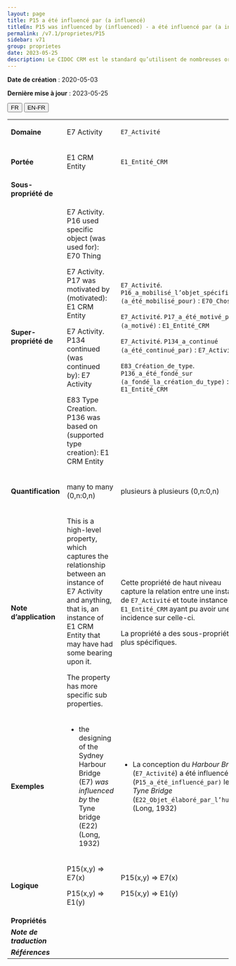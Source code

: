 ```yaml
---
layout: page
title: P15 a été influencé par (a influencé)
titleEn: P15 was influenced by (influenced) - a été influencé par (a influencé)
permalink: /v7.1/proprietes/P15
sidebar: v71
group: proprietes
date: 2023-05-25
description: Le CIDOC CRM est le standard qu’utilisent de nombreuses organisations pour l’échange et l’intégration de jeux de données et de spécifications patrimoniales. Il est développé et maintenu à jour exclusivement en anglais par le CRM SIG, un sous-groupe du Conseil international des musées (ICOM). Ceci est une traduction officielle en français développée par la Traduction en français du CIDOC CRM, une initiative qui offre une version française à jour et accessible ouvertement et gratuitement du standard CIDOC CRM et en démocratise l'usage dans la communauté patrimoniale francophone. ------------ The CIDOC CRM is the standard used by many heritage organizations for the exchange and integration of museum collection datasets and specifications. It is developed and maintained exclusively in English by the CRM SIG, a subgroup of the International Council of Museums (ICOM). This is an official translation developed by the Traduction en français du CIDOC CRM, an initiative offering an open, up-to-date, and free French version of the CIDOC CRM standard, and democratizing its use in the francophone heritage community.
---
```


**Date de création** : 2020-05-03

**Dernière mise à jour** : 2023-05-25

<div class="lang-buttons">
 <button id="fr" class="activate">FR</button>
 <button id="en-fr">EN-FR</button>
</div>

<table>
<tbody>
<tr>
<td><strong>Domaine</strong></td>
<td class="en">
<p>E7 Activity</p>
</td>
<td>
<p><code class="language-plaintext highlighter-rouge">E7_Activité</code> </p>
</td>
</tr>
<tr>
<td><strong>Portée</strong></td>
<td class="en">
<p>E1 CRM Entity</p>
</td>
<td>
<p><code class="language-plaintext highlighter-rouge">E1_Entité_CRM</code> </p>
</td>
</tr>
<tr>
<td><strong>Sous-propriété de</strong></td>
<td class="en">
</td>
<td>
</td>
</tr>
<tr>
<td><strong>Super-propriété de</strong></td>
<td class="en">
<p>E7 Activity. P16 used specific object (was used for): E70 Thing </p>
<p>E7 Activity. P17 was motivated by (motivated): E1 CRM Entity </p>
<p>E7 Activity. P134 continued (was continued by): E7 Activity </p>
<p>E83 Type Creation. P136 was based on (supported type creation): E1 CRM Entity </p>
</td>
<td>
<p><code class="language-plaintext highlighter-rouge">E7_Activité</code>. <code class="language-plaintext highlighter-rouge">P16_a_mobilisé_l’objet_spécifique (a_été_mobilisé_pour)</code> : <code class="language-plaintext highlighter-rouge">E70_Chose</code></p>
<p><code class="language-plaintext highlighter-rouge">E7_Activité</code>. <code class="language-plaintext highlighter-rouge">P17_a_été_motivé_par (a_motivé)</code> : <code class="language-plaintext highlighter-rouge">E1_Entité_CRM</code></p>
<p><code class="language-plaintext highlighter-rouge">E7_Activité</code>. <code class="language-plaintext highlighter-rouge">P134_a_continué (a_été_continué_par)</code> : <code class="language-plaintext highlighter-rouge">E7_Activité</code>  </p>
<p><code class="language-plaintext highlighter-rouge">E83_Création_de_type</code>. <code class="language-plaintext highlighter-rouge">P136_a_été_fondé_sur (a_fondé_la_création_du_type)</code> : <code class="language-plaintext highlighter-rouge">E1_Entité_CRM</code></p>
</td>
</tr>
<tr>
<td><strong>Quantification</strong></td>
<td class="en">
<p>many to many (0,n:0,n)</p>
</td>
<td>
<p>plusieurs à plusieurs (0,n:0,n)</p>
</td>
</tr>
<tr>
<td><strong>Note d’application</strong></td>
<td class="en">
<p>This is a high-level property, which captures the relationship between an instance of E7 Activity and anything, that is, an instance of E1 CRM Entity that may have had some bearing upon it. </p>
<p>The property has more specific sub properties.</p>
</td>
<td>
<p>Cette propriété de haut niveau capture la relation entre une instance de <code class="language-plaintext highlighter-rouge">E7_Activité</code> et toute instance de <code class="language-plaintext highlighter-rouge">E1_Entité_CRM</code> ayant pu avoir une incidence sur celle-ci.</p>
<p>La propriété a des sous-propriétés plus spécifiques. </p>
</td>
</tr>
<tr>
<td><strong>Exemples</strong></td>
<td class="en">
<ul>
<li><p>the designing of the Sydney Harbour Bridge (E7) <em>was influenced by</em> the Tyne bridge (E22) (Long, 1932) </p>
</li>
</td>
<td>
<ul>
<li><p>La conception du <em>Harbour Bridge</em> (<code class="language-plaintext highlighter-rouge">E7_Activité</code>) a été influencée par (<code class="language-plaintext highlighter-rouge">P15_a_été_influencé_par)</code> le <em>Tyne Bridge</em> (<code class="language-plaintext highlighter-rouge">E22_Objet_élaboré_par_l’humain</code>) (Long, 1932)</p>
</li>
</ul>
</td>
</tr>
<tr>
<td><strong>Logique</strong></td>
<td class="en">
<p>P15(x,y) ⇒ E7(x) </p>
<p>P15(x,y) ⇒ E1(y)</p>
</td>
<td>
<p>P15(x,y) ⇒ E7(x) </p>
<p>P15(x,y) ⇒ E1(y)</p>
</td>
</tr>
<tr>
<td><strong>Propriétés</strong></td>
<td class="en">
</td>
<td>
</td>
</tr>
<tr>
<td><strong><em>Note de traduction</em></strong></td>
<td colspan="2">
</td>
</tr>
<tr>
<td><strong><em>Références</em></strong></td>
<td colspan="2">
</td>
</tr>
</tbody>
</table>
